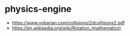 # physics-engine
- https://www.vobarian.com/collisions/2dcollisions2.pdf
- https://en.wikipedia.org/wiki/Rotation_(mathematics)
